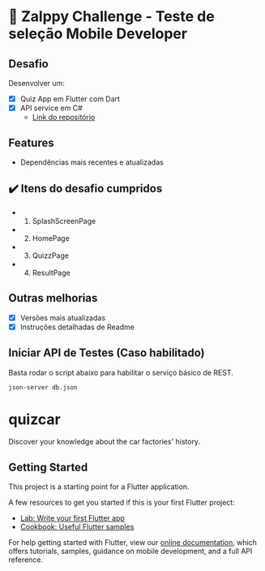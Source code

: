 # :robot: Zalppy Challenge - Teste de seleção Mobile Developer

<!-- <p align="center">
  <img style="max-width:70%; height: 130px;" src="https://www.vagasfloripa.com.br/wp-content/uploads/company_logos/2019/07/zallpy_group_logo_home.png">
</p> -->

## Desafio

Desenvolver um:

- [x] Quiz App em Flutter com Dart
- [x] API service em C#
  - [Link do repositório](https://github.com/leandrochavesf/csharp-quiz-car-api)

## Features

- Dependências mais recentes e atualizadas

## :heavy_check_mark: Itens do desafio cumpridos

- 1. SplashScreenPage
- 2. HomePage
- 3. QuizzPage
- 4. ResultPage

## Outras melhorias

- [x] Versões mais atualizadas
- [x] Instruções detalhadas de Readme

<!-- ## Instalação -->

## Iniciar API de Testes (Caso habilitado)

Basta rodar o script abaixo para habilitar o serviço básico de REST.

```
json-server db.json
```

<!-- Do contrario, o arquivo database.js já provê de modo facilitado a lista de produtos -->

<!-- ## Teste

O aplicativo foi desenvolvido com foco no Android, sendo assim conecte um celular no seu computador, ou use um simulador de Android, em seguida rode o comando abaixo:

```bash
react-native run-android
```

Para instruções de como preparar seu ambiente de testes, segui o link abaixo:
[Configuração de Ambiente](https://facebook.github.io/react-native/docs/getting-started) -->

<!-- ## Passos

Você também pode conferir todo o passo a passo de desenvolvimento no link a seguir.
[Passo a Passo](https://github.com/leandrochavesf/crawler-challenge/blob/master/STEPS.md)

ou mesmo conferir alguns insights e problemas durante o desenvolvimento.
[Problemas](https://github.com/leandrochavesf/crawler-challenge/blob/master/TIPS.md) -->

# quizcar

Discover your knowledge about the car factories&#x27; history.

## Getting Started

This project is a starting point for a Flutter application.

A few resources to get you started if this is your first Flutter project:

- [Lab: Write your first Flutter app](https://flutter.dev/docs/get-started/codelab)
- [Cookbook: Useful Flutter samples](https://flutter.dev/docs/cookbook)

For help getting started with Flutter, view our
[online documentation](https://flutter.dev/docs), which offers tutorials,
samples, guidance on mobile development, and a full API reference.
